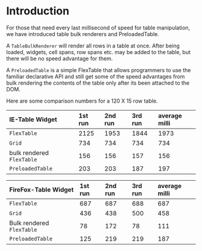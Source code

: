# Introduction #
For those that need every last millisecond of speed for table manipulation, we have introduced table bulk renderers and PreloadedTable.

A `TableBulkRenderer` will render all rows in a table at once.
After being loaded, widgets, cell spans, row spans etc. may be added to the table, but there will be no speed advantage for them.

A `PreloadedTable` is a simple FlexTable that allows programmers to use the familiar declarative API and still get some of the speed advantages from bulk rendering the contents of the table only after its been attached to the DOM.

Here are some comparison numbers for a 120 X 15 row table.

| IE-Table Widget | 1st run| 2nd run | 3rd run| average milli|
|:----------------|:-------|:--------|:-------|:-------------|
| `FlexTable`   | 2125 | 1953 | 1844 |1973|
| `Grid`| 734 | 734 |734 | 734 |
|  bulk rendered `FlexTable` | 156| 156 |157 |156  |
| `PreloadedTable` |203 |203 | 187 |197 |


| FireFox-Table Widget | 1st run| 2nd run | 3rd run| average milli|
|:---------------------|:-------|:--------|:-------|:-------------|
| `FlexTable` | 687 | 687 | 688| 687 |
| `Grid` | 436 | 438 | 500| 458 |
|  Bulk rendered `FlexTable` | 78 | 172 | 78| 111|
| `PreloadedTable`| 125 | 219 | 219| 187 |